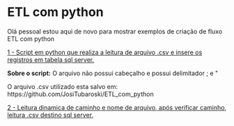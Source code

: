 # ETL com python

Olá pessoal estou aqui de novo para mostrar exemplos de criação de fluxo ETL com python

<div> 
<p><a href="https://github.com/JosiTubaroski/ETL_com_python/blob/main/ETL_Clientes.py">1 - Script em python que realiza a leitura de arquivo .csv e insere os registros em tabela sql server.</a></p>
</div> 

<p><b>Sobre o script:</b> O arquivo não possui cabeçalho e possui delimitador ; e " </p>
O arquivo .csv utilizado esta salvo em: https://github.com/JosiTubaroski/ETL_com_python

<div> 
<p></p>  
<p><a href="https://github.com/JosiTubaroski/ETL_com_python/blob/main/ETL_Clientes.py">2 - Leitura dinamica de caminho e nome de arquivo, após verificar caminho, leitura .csv destino sql server.</a></p>
</div> 
